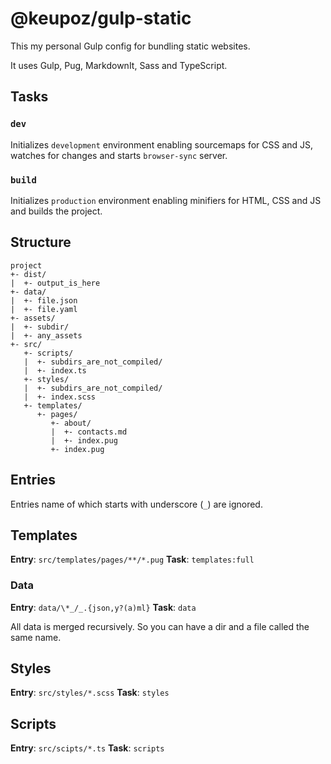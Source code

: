 # @keupoz/gulp-static

This my personal Gulp config for bundling static websites.

It uses Gulp, Pug, MarkdownIt, Sass and TypeScript.

## Tasks

### `dev`

Initializes `development` environment enabling sourcemaps for CSS and JS, watches for changes and starts `browser-sync` server.

### `build`

Initializes `production` environment enabling minifiers for HTML, CSS and JS and builds the project.

## Structure

```
project
+- dist/
|  +- output_is_here
+- data/
|  +- file.json
|  +- file.yaml
+- assets/
|  +- subdir/
|  +- any_assets
+- src/
   +- scripts/
   |  +- subdirs_are_not_compiled/
   |  +- index.ts
   +- styles/
   |  +- subdirs_are_not_compiled/
   |  +- index.scss
   +- templates/
      +- pages/
         +- about/
         |  +- contacts.md
         |  +- index.pug
         +- index.pug
```

## Entries

Entries name of which starts with underscore (`_`) are ignored.

## Templates

**Entry**: `src/templates/pages/**/*.pug`
**Task**: `templates:full`

### Data

**Entry**: `data/\*_/_.{json,y?(a)ml}`
**Task**: `data`

All data is merged recursively. So you can have a dir and a file called the same name.

## Styles

**Entry**: `src/styles/*.scss`
**Task**: `styles`

## Scripts

**Entry**: `src/scipts/*.ts`
**Task**: `scripts`
